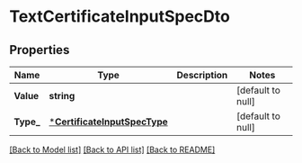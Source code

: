 # TextCertificateInputSpecDto

## Properties
Name | Type | Description | Notes
------------ | ------------- | ------------- | -------------
**Value** | **string** |  | [default to null]
**Type_** | [***CertificateInputSpecType**](CertificateInputSpecType.md) |  | [default to null]

[[Back to Model list]](../README.md#documentation-for-models) [[Back to API list]](../README.md#documentation-for-api-endpoints) [[Back to README]](../README.md)

